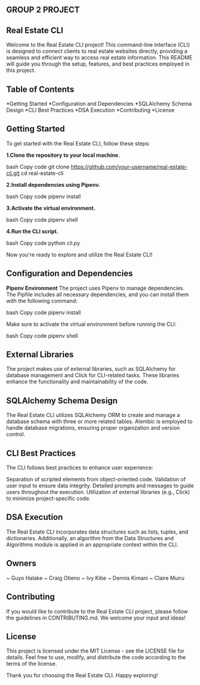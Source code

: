 ## GROUP 2 PROJECT ##

## Real Estate CLI ##
Welcome to the Real Estate CLI project! This command-line interface (CLI) is designed to connect clients to real estate websites directly, providing a seamless and efficient way to access real estate information. This README will guide you through the setup, features, and best practices employed in this project.

## Table of Contents ##
*Getting Started
*Configuration and Dependencies
*SQLAlchemy Schema Design
*CLI Best Practices
*DSA Execution
*Contributing
*License

## Getting Started ##
To get started with the Real Estate CLI, follow these steps:

**1.Clone the repository to your local machine.**

bash
Copy code
git clone https://github.com/your-username/real-estate-cli.git
cd real-estate-cli

**2.Install dependencies using Pipenv.**

bash
Copy code
pipenv install

**3.Activate the virtual environment.**

bash
Copy code
pipenv shell

**4.Run the CLI script.**

bash
Copy code
python cli.py

Now you're ready to explore and utilize the Real Estate CLI!

## Configuration and Dependencies ##
**Pipenv Environment**
The project uses Pipenv to manage dependencies. The Pipfile includes all necessary dependencies, and you can install them with the following command:

bash
Copy code
pipenv install

Make sure to activate the virtual environment before running the CLI:

bash
Copy code
pipenv shell

## External Libraries ##
The project makes use of external libraries, such as SQLAlchemy for database management and Click for CLI-related tasks. These libraries enhance the functionality and maintainability of the code.

## SQLAlchemy Schema Design ##
The Real Estate CLI utilizes SQLAlchemy ORM to create and manage a database schema with three or more related tables. Alembic is employed to handle database migrations, ensuring proper organization and version control.

## CLI Best Practices ##
The CLI follows best practices to enhance user experience:

Separation of scripted elements from object-oriented code.
Validation of user input to ensure data integrity.
Detailed prompts and messages to guide users throughout the execution.
Utilization of external libraries (e.g., Click) to minimize project-specific code.

## DSA Execution ##
The Real Estate CLI incorporates data structures such as lists, tuples, and dictionaries. Additionally, an algorithm from the Data Structures and Algorithms module is applied in an appropriate context within the CLI.

## Owners ##
~ Guyo Halake
~ Craig Otieno
~ Ivy Kibe
~ Dennis Kimani
~ Claire Muiru


## Contributing ##
If you would like to contribute to the Real Estate CLI project, please follow the guidelines in CONTRIBUTING.md. We welcome your input and ideas!

## License ##
This project is licensed under the MIT License - see the LICENSE file for details. Feel free to use, modify, and distribute the code according to the terms of the license.

Thank you for choosing the Real Estate CLI. Happy exploring!




